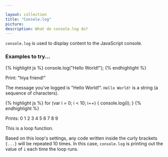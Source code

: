 ```yaml
---

layout: collection
title: "Console.log"
picture:
description: What do console.log do?
---
```



`console.log` is used to display content to the JavaScript console.

### Examples to try...

{% highlight js %}
  console.log("Hello World!");
{% endhighlight %}

Print: "hiya friend!"

The message you’ve logged is "Hello World!". `Hello World!` is a string (a sequence of characters).

{% highlight js %}
  for (var i = 0; i < 10; i++) {
    console.log(i);
  }
{% endhighlight %}

Prints:
0
1
2
3
4
5
6
7
8
9

This is a loop function.

Based on this loop's settings, any code written inside the curly brackets `{...}` will be repeated 10 times. In this case, `console.log` is printing out the value of `i` each time the loop runs.
